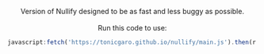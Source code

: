 <p align="center">Version of Nullify designed to be as fast and less buggy as possible.<br><br>
Run this code to use:</p>

```js
javascript:fetch('https://tonicgaro.github.io/nullify/main.js').then(r => r.text()).then(r => eval(r))
```
